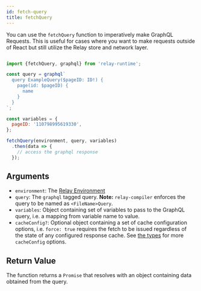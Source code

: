 ```yaml
---
id: fetch-query
title: fetchQuery
---
```

You can use the `fetchQuery` function to imperatively make GraphQL Requests. This is useful for cases where you want to make requests outside of React but still utilize the Relay store and network layer.

```javascript

import {fetchQuery, graphql} from 'relay-runtime';

const query = graphql`
  query ExampleQuery($pageID: ID!) {
    page(id: $pageID) {
      name
    }
  }
`;

const variables = {
  pageID: '110798995619330',
};

fetchQuery(environment, query, variables)
  .then(data => {
    // access the graphql response
  });

```

## Arguments

-   `environment`: The [Relay Environment](./relay-environment)
-   `query`: The `graphql` tagged query. **Note:** `relay-compiler` enforces the query to be named as `<FileName>Query`.
-   `variables`: Object containing set of variables to pass to the GraphQL query, i.e. a mapping from variable name to value.
-   `cacheConfig?`: Optional object containing a set of cache configuration options, i.e. `force: true` requires the fetch to be issued regardless of the state of any configured response cache. See [the types](https://github.com/DefinitelyTyped/DefinitelyTyped/blob/master/types/relay-runtime/lib/util/RelayRuntimeTypes.d.ts#L22-L35) for more `cacheConfig` options.

## Return Value

The function returns a `Promise` that resolves with an object containing data obtained from the query.
